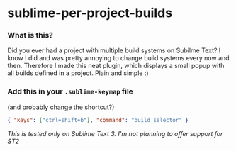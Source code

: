 sublime-per-project-builds
==========================
### What is this?
Did you ever had a project with multiple build systems on Subilme Text? I know I did and was pretty annoying to change build systems every now and then. Therefore I made this neat plugin, which displays a small popup with all builds defined in a project. Plain and simple :)

### Add this in your `.sublime-keymap` file
(and probably change the shortcut?)

```json
{ "keys": ["ctrl+shift+b"], "command": "build_selector" }
```

_This is tested only on Sublime Text 3. I'm not planning to offer support for ST2_
